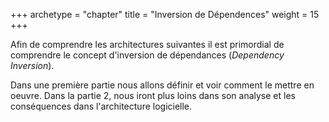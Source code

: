 +++
archetype = "chapter"
title = "Inversion de Dépendences"
weight = 15
+++

Afin de comprendre les architectures suivantes il est primordial de comprendre le concept d'inversion de dépendances (*Dependency Inversion*).

Dans une première partie nous allons définir et voir comment le mettre en oeuvre. Dans la partie 2, nous iront plus loins dans son analyse et les conséquences dans l'architecture logicielle.